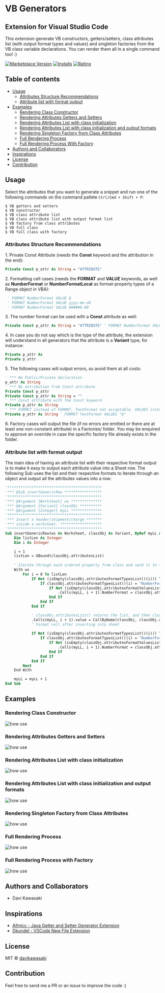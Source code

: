 # VB Generators
## Extension for Visual Studio Code 
This extension generate VB constructors, getters/setters, class attributes list (with output format types and values) and singleton factories from the VB class variable declarations. You can render them all in a single command too! :)

[![Marketplace Version](https://vsmarketplacebadge.apphb.com/version/davikawasaki.VBGenerators.svg)](https://marketplace.visualstudio.com/items?itemName=davikawasaki.VBGenerators)
[![Installs](https://vsmarketplacebadge.apphb.com/installs/davikawasaki.VBGenerators.svg)](https://marketplace.visualstudio.com/items?itemName=davikawasaki.VBGenerators)
[![Rating](https://vsmarketplacebadge.apphb.com/rating-short/davikawasaki.VBGenerators.svg)](https://marketplace.visualstudio.com/items?itemName=davikawasaki.VBGenerators)

## Table of contents

- [Usage](#usage)
    - [Attributes Structure Recommendations](#attributes-structure-recommendations)
    - [Attribute list with format output](#attribute-list-with-format-output)
- [Examples](#examples)
    - [Rendering Class Constructor](#rendering-class-constructor)
    - [Rendering Attributes Getters and Setters](#rendering-attributes-getters-and-setters)
    - [Rendering Attributes List with class initialization](#rendering-attributes-list-with-class-initialization)
    - [Rendering Attributes List with class initialization and output formats](#rendering-attributes-list-with-class-initialization-and-output-formats)
    - [Rendering Singleton Factory from Class Attributes](#rendering-singleton-factory-from-class-attributes)
    - [Full Rendering Process](#full-rendering-process)
    - [Full Rendering Process With Factory](#full-rendering-process-with-factory)
- [Authors and Collaborators](#authors-and-collaborators)
- [Inspirations](#inspirations)
- [License](#license)
- [Contribution](#contribution)

## Usage

Select the attributes that you want to generate a snippet and run one of the following commands on the command pallete ```Ctrl/Cmd + Shift + P```:

```
$ VB getters and setters
$ VB constructor
$ VB class attribute list
$ VB class attribute list with output format list
$ VB factory from class attributes
$ VB full class
$ VB full class with factory
```

### Attributes Structure Recommendations

1\. Private Const Attribute (needs the **Const** keyword and the attribution in the end):

```vb
Private Const p_attr As String = "ATTRIBUTE"
```

2\. Formatting cell cases (needs the **FORMAT** and **VALUE** keywords, as well as **NumberFormat** or **NumberFormatLocal** as format-property types of a Range object in VBA):

```vb
 ' FORMAT NumberFormat VALUE @ 
 ' FORMAT NumberFormat VALUE yyyy-mm-dd
 ' FORMAT NumberFormat VALUE #####0.#0
```

3\. The number format can be used with a **Const** attribute as well:

```vb
Private Const p_attr As String = "ATTRIBUTE" ' FORMAT NumberFormat VALUE @ 
```

4\. In case you do not say which is the type of the attribute, the extension will understand in all generators that the attribute is a **Variant** type, for instance:

```vb
Private p_attr As
Private p_attr
```

5\. The following cases will output errors, so avoid them at all costs:

```vb
' *** No Public/Private declaration
p_attr As String
' *** No attribution from Const attribute
Private Const p_attr
Private Const p_attr As String = ""
' *** Const attribute with the Const keyword
Private p_attr As String
' *** FORMET instead of FORMAT, TextFormat not acceptable, VALUES instead of VALUE, " usages are not allowed in the format value
Private p_attr As String ' FORMET TextFormat VALUES "@"
```

6\. Factory cases will output the file (if no errors are emitted or there are at least one non-constant attribute) in a Factories/ folder. You may be enquired to approve an override in case the specific factory file already exists in the folder.

### Attribute list with format output

The main idea of having an attribute list with their respective format output is to make it easy to output each attribute value into a Sheet row. The following Sub uses the list and their respective formats to iterate through an object and output all the attributes values into a row:

```vb
'*******************************************
'*** @Sub insertGenericRow *****************
'*******************************************
'*** @Argument {Worksheet} ws **************
'*** @Argument {Variant} classObj **********
'*** @Argument {Integer} myLL **************
'*******************************************
'*** Insert a header/shipment/charge *******
'*** inside a worksheet. *******************
'*******************************************
Sub insertGenericRow(ws As Worksheet, classObj As Variant, ByRef myLL As Integer)
    Dim listLen As Integer
    Dim i As Integer

    i = 1
    listLen = UBound(classObj.attributesList)
    
    ' Iterate through each ordered property from class and send it to the iterated cell with formats
    With ws
        For i = 0 To listLen
            If Not (isEmpty(classObj.attributesFormatTypesList()(i))) Then
                If classObj.attributesFormatTypesList()(i) = "NumberFormat" Then
                    If Not (isEmpty(classObj.attributesFormatValuesList()(i))) Then
                        .Cells(myLL, i + 1).NumberFormat = classObj.attributesFormatValuesList()(i)
                    End If
                End If
            End If

            ' classObj.attributesList() returns the list, and then classObj.attributesList()(i) access an i-element of the list
            .Cells(myLL, i + 1).value = CallByName(classObj, classObj.attributesList()(i), VbGet)
            ' Format cell after inserting into sheet
            
            If Not (isEmpty(classObj.attributesFormatTypesList()(i))) Then
                If classObj.attributesFormatTypesList()(i) = "NumberFormat" Then
                    If Not (isEmpty(classObj.attributesFormatValuesList()(i))) Then
                        .Cells(myLL, i + 1).NumberFormat = classObj.attributesFormatValuesList()(i)
                    End If
                End If
            End If
        Next
    End With

    myLL = myLL + 1
End Sub
```

## Examples
### Rendering Class Constructor
![how use](https://raw.githubusercontent.com/davikawasaki/vb-vscode-generators/master/readme/render_constructor_v1.1.6.gif)

### Rendering Attributes Getters and Setters
![how use](https://raw.githubusercontent.com/davikawasaki/vb-vscode-generators/master/readme/render_getters_setters_v1.1.6.gif)

### Rendering Attributes List with class initialization
![how use](https://raw.githubusercontent.com/davikawasaki/vb-vscode-generators/master/readme/render_attributes_list_v1.1.6.gif)

### Rendering Attributes List with class initialization and output formats
![how use](https://raw.githubusercontent.com/davikawasaki/vb-vscode-generators/master/readme/render_attributes_list_with_formats_v1.1.6.gif)

### Rendering Singleton Factory from Class Attributes
![how use](https://raw.githubusercontent.com/davikawasaki/vb-vscode-generators/master/readme/render_singleton_factory_v1.2.0.gif)

### Full Rendering Process
![how use](https://raw.githubusercontent.com/davikawasaki/vb-vscode-generators/master/readme/render_full_process_v1.3.0.gif)

### Full Rendering Process with Factory
![how use](https://raw.githubusercontent.com/davikawasaki/vb-vscode-generators/master/readme/render_full_process_with_factory_v1.3.0.gif)

## Authors and Collaborators

* Davi Kawasaki

## Inspirations

* [Afmicc - Java Getter and Setter Generator Extension](https://github.com/afmicc/getter-setter-generator)
* [Dkundel - VSCode New File Extension](https://github.com/dkundel/vscode-new-file)

## License
MIT © [davikawasaki](https://github.com/davikawasaki)

## Contribution
Feel free to send me a PR or an issue to improve the code :)
